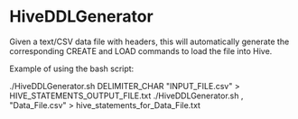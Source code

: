 # HiveDDLGenerator
Given a text/CSV data file with headers, this will automatically generate the corresponding CREATE and LOAD commands to load the file into Hive.

Example of using the bash script:

./HiveDDLGenerator.sh DELIMITER_CHAR "INPUT_FILE.csv" > HIVE_STATEMENTS_OUTPUT_FILE.txt
./HiveDDLGenerator.sh , "Data_File.csv" > hive_statements_for_Data_File.txt
